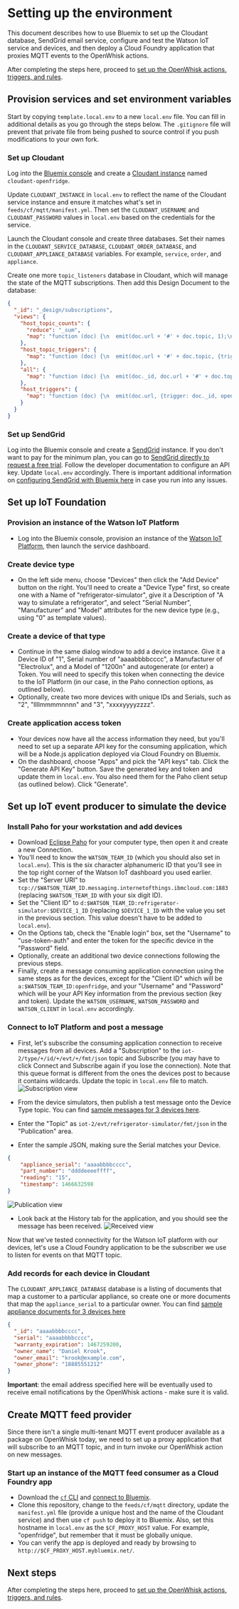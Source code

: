 # Setting up the environment
This document describes how to use Bluemix to set up the Cloudant database, SendGrid email service, configure and test the Watson IoT service and devices, and then deploy a Cloud Foundry application that proxies MQTT events to the OpenWhisk actions.

After completing the steps here, proceed to [set up the OpenWhisk actions, triggers, and rules](OPENWHISK.md).

## Provision services and set environment variables
Start by copying `template.local.env` to a new `local.env` file. You can fill in additional details as you go through the steps below. The `.gitignore` file will prevent that private file from being pushed to source control if you push modifications to your own fork.

### Set up Cloudant
Log into the [Bluemix console](https://console.ng.bluemix.net/) and create a [Cloudant instance](https://console.ng.bluemix.net/catalog/services/cloudant-nosql-db/?taxonomyNavigation=services) named `cloudant-openfridge`.

Update `CLOUDANT_INSTANCE` in `local.env` to reflect the name of the Cloudant service instance and ensure it matches what's set in `feeds/cf/mqtt/manifest.yml`. Then set the `CLOUDANT_USERNAME` and `CLOUDANT_PASSWORD` values in `local.env` based on the credentials for the service.

Launch the Cloudant console and create three databases. Set their names in the `CLOUDANT_SERVICE_DATABASE`, `CLOUDANT_ORDER_DATABASE`, and `CLOUDANT_APPLIANCE_DATABASE` variables. For example, `service`, `order`, and `appliance`.

Create one more `topic_listeners` database in Cloudant, which will manage the state of the MQTT subscriptions. Then add this Design Document to the database:

```json
{
  "_id": "_design/subscriptions",
  "views": {
    "host_topic_counts": {
      "reduce": "_sum",
      "map": "function (doc) {\n  emit(doc.url + '#' + doc.topic, 1);\n}"
    },
    "host_topic_triggers": {
      "map": "function (doc) {\n  emit(doc.url + '#' + doc.topic, {trigger: doc._id, openWhiskUsername: doc.openWhiskUsername, openWhiskPassword: doc.openWhiskPassword, username: doc.watsonUsername, password: doc.watsonPassword, clientId: doc.watsonClientId});\n}"
    },
    "all": {
      "map": "function (doc) {\n  emit(doc._id, doc.url + '#' + doc.topic);\n}"
    },
    "host_triggers": {
      "map": "function (doc) {\n  emit(doc.url, {trigger: doc._id, openWhiskUsername: doc.openWhiskUsername, openWhiskPassword: doc.openWhiskPassword, username: doc.watsonUsername, password: doc.watsonPassword, clientId: doc.watsonClientId});\n}"
    }
  }
}
```

### Set up SendGrid
Log into the Bluemix console and create a [SendGrid](https://console.ng.bluemix.net/catalog/services/sendgrid/?taxonomyNavigation=services) instance. If you don't want to pay for the minimum plan, you can go to [SendGrid directly to request a free trial](http://sendgrid.com/). Follow the developer documentation to configure an API key. Update `local.env` accordingly. There is important additional information on [configuring SendGrid with Bluemix here](https://www.ibm.com/blogs/bluemix/2016/12/using-sendgrid-easy-sending-email/) in case you run into any issues.

## Set up IoT Foundation

### Provision an instance of the Watson IoT Platform
* Log into the Bluemix console, provision an instance of the [Watson IoT Platform](https://console.ng.bluemix.net/catalog/services/internet-of-things-platform/?taxonomyNavigation=services), then launch the service dashboard.

### Create device type
* On the left side menu, choose "Devices" then click the "Add Device" button on the right. You'll need to create a "Device Type" first, so create one with a Name of "refrigerator-simulator", give it a Description of "A way to simulate a refrigerator", and select "Serial Number", "Manufacturer" and "Model" attributes for the new device type (e.g., using "0" as template values).

### Create a device of that type
* Continue in the same dialog window to add a device instance. Give it a Device ID of "1", Serial number of "aaaabbbbcccc", a Manufacturer of "Electrolux", and a Model of "1200n" and autogenerate (or enter) a Token. You will need to specify this token when connecting the device to the IoT Platform (in our case, in the Paho connection options, as outlined below).
* Optionally, create two more devices with unique IDs and Serials, such as "2", "llllmmmmnnnn" and "3", "xxxxyyyyzzzz".

### Create application access token
* Your devices now have all the access information they need, but you'll need to set up a separate API key for the consuming application, which will be a Node.js application deployed via Cloud Foundry on Bluemix.
* On the dashboard, choose "Apps" and pick the "API keys" tab. Click the "Generate API Key" button. Save the generated key and token and update them in `local.env`. You also need them for the Paho client setup (as outlined below). Click "Generate".

## Set up IoT event producer to simulate the device

### Install Paho for your workstation and add devices
* Download [Eclipse Paho](http://www.eclipse.org/paho/clients/tool/) for your computer type, then open it and create a new Connection.
* You'll need to know the `WATSON_TEAM_ID` (which you should also set in `local.env`). This is the six character alphanumeric ID that you'll see in the top right corner of the Watson IoT dashboard you used earlier.
* Set the "Server URI" to `tcp://$WATSON_TEAM_ID.messaging.internetofthings.ibmcloud.com:1883` (replacing `$WATSON_TEAM_ID` with your six digit ID).
* Set the "Client ID" to `d:$WATSON_TEAM_ID:refrigerator-simulator:$DEVICE_1_ID` (replacing `$DEVICE_1_ID` with the value you set in the previous section. This value doesn't have to be added to `local.env`).
* On the Options tab, check the "Enable login" box, set the "Username" to "use-token-auth" and enter the token for the specific device in the "Password" field.
* Optionally, create an additional two device connections following the previous steps.
* Finally, create a message consuming application connection using the same steps as for the devices, except for the "Client ID" which will be `a:$WATSON_TEAM_ID:openfridge`, and your "Username" and "Password" which will be your API Key information from the previous section (key and token). Update the `WATSON_USERNAME`, `WATSON_PASSWORD` and `WATSON_CLIENT` in `local.env` accordingly.

### Connect to IoT Platform and post a message
* First, let's subscribe the consuming application connection to receive messages from all devices. Add a "Subscription" to the `iot-2/type/+/id/+/evt/+/fmt/json` topic and Subscribe (you may have to click Connect and Subscribe again if you lose the connection). Note that this queue format is different from the ones the devices post to because it contains wildcards. Update the topic in `local.env` file to match.
![Subscription view](subscribe.png)

* From the device simulators, then publish a test message onto the Device Type topic. You can find [sample messages for 3 devices here](sample-messages.txt).
* Enter the "Topic" as `iot-2/evt/refrigerator-simulator/fmt/json` in the "Publication" area.
* Enter the sample JSON, making sure the Serial matches your Device.
```json
{
    "appliance_serial": "aaaabbbbcccc",
    "part_number": "ddddeeeeffff",
    "reading": "15",
    "timestamp": 1466632598
}
```
![Publication view](publish.png)

* Look back at the History tab for the application, and you should see the message has been received.
![Received view](received.png)

Now that we've tested connectivity for the Watson IoT platform with our devices, let's use a Cloud Foundry application to be the subscriber we use to listen for events on that MQTT topic.

### Add records for each device in Cloudant
The `CLOUDANT_APPLIANCE_DATABASE` database is a listing of documents that map a customer to a particular appliance, so create one or more documents that map the `appliance_serial` to a particular owner. You can find [sample appliance documents for 3 devices here](sample-appliances.txt)

```json
{
  "_id": "aaaabbbbcccc",
  "serial": "aaaabbbbcccc",
  "warranty_expiration": 1467259200,
  "owner_name": "Daniel Krook",
  "owner_email": "krook@example.com",
  "owner_phone": "18885551212"
}
```
**Important**: the email address specified here will be eventually used to receive email notifications by the OpenWhisk actions - make sure it is valid.

## Create MQTT feed provider
Since there isn't a single multi-tenant MQTT event producer available as a package on OpenWhisk today, we need to set up a proxy application that will subscribe to an MQTT topic, and in turn invoke our OpenWhisk action on new messages.

### Start up an instance of the MQTT feed consumer as a Cloud Foundry app
* Download the [`cf` CLI](https://console.ng.bluemix.net/docs/cli/index.html#cli) and [connect to Bluemix](https://console.ng.bluemix.net/docs/cfapps/ee.html#ee_cf).
* Clone this repository, change to the `feeds/cf/mqtt` directory, update the `manifest.yml` file (provide a unique host and the name of the Cloudant service) and then use `cf push` to deploy it to Bluemix. Also, set this hostname in `local.env` as the `$CF_PROXY_HOST` value. For example, "openfridge", but remember that it must be globally unique.
* You can verify the app is deployed and ready by browsing to `http://$CF_PROXY_HOST.mybluemix.net/`.

## Next steps
After completing the steps here, proceed to [set up the OpenWhisk actions, triggers, and rules](OPENWHISK.md).
